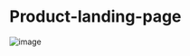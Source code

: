 # Product-landing-page

![image](https://user-images.githubusercontent.com/84653396/195419743-fe6d9d73-0bf1-4a31-a563-e321be474f53.png)
